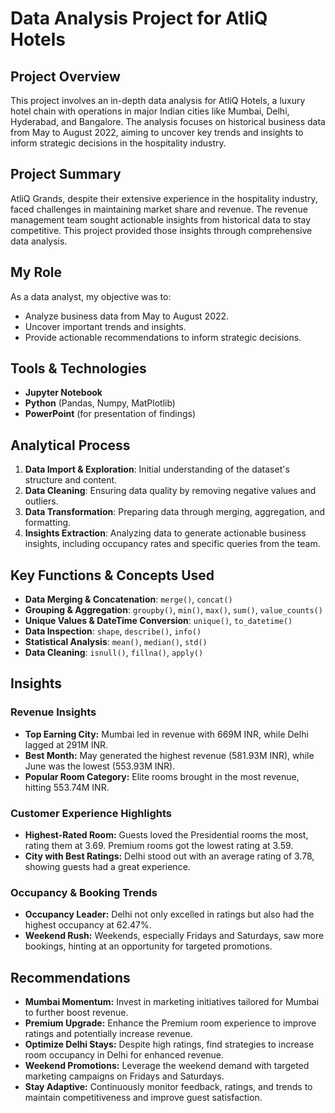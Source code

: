 # Data Analysis Project for AtliQ Hotels

## Project Overview
This project involves an in-depth data analysis for AtliQ Hotels, a luxury hotel chain with operations in major Indian cities like Mumbai, Delhi, Hyderabad, and Bangalore. The analysis focuses on historical business data from May to August 2022, aiming to uncover key trends and insights to inform strategic decisions in the hospitality industry.

## Project Summary
AtliQ Grands, despite their extensive experience in the hospitality industry, faced challenges in maintaining market share and revenue. The revenue management team sought actionable insights from historical data to stay competitive. This project provided those insights through comprehensive data analysis.

## My Role
As a data analyst, my objective was to:
- Analyze business data from May to August 2022.
- Uncover important trends and insights.
- Provide actionable recommendations to inform strategic decisions.

## Tools & Technologies
- **Jupyter Notebook**
- **Python** (Pandas, Numpy, MatPlotlib)
- **PowerPoint** (for presentation of findings)

## Analytical Process
1. **Data Import & Exploration**: Initial understanding of the dataset's structure and content.
2. **Data Cleaning**: Ensuring data quality by removing negative values and outliers.
3. **Data Transformation**: Preparing data through merging, aggregation, and formatting.
4. **Insights Extraction**: Analyzing data to generate actionable business insights, including occupancy rates and specific queries from the team.

## Key Functions & Concepts Used
- **Data Merging & Concatenation**: `merge()`, `concat()`
- **Grouping & Aggregation**: `groupby()`, `min()`, `max()`, `sum()`, `value_counts()`
- **Unique Values & DateTime Conversion**: `unique()`, `to_datetime()`
- **Data Inspection**: `shape`, `describe()`, `info()`
- **Statistical Analysis**: `mean()`, `median()`, `std()`
- **Data Cleaning**: `isnull()`, `fillna()`, `apply()`

## Insights

### Revenue Insights
- **Top Earning City:** Mumbai led in revenue with 669M INR, while Delhi lagged at 291M INR.
- **Best Month:** May generated the highest revenue (581.93M INR), while June was the lowest (553.93M INR).
- **Popular Room Category:** Elite rooms brought in the most revenue, hitting 553.74M INR.

### Customer Experience Highlights
- **Highest-Rated Room:** Guests loved the Presidential rooms the most, rating them at 3.69. Premium rooms got the lowest rating at 3.59.
- **City with Best Ratings:** Delhi stood out with an average rating of 3.78, showing guests had a great experience.

### Occupancy & Booking Trends
- **Occupancy Leader:** Delhi not only excelled in ratings but also had the highest occupancy at 62.47%.
- **Weekend Rush:** Weekends, especially Fridays and Saturdays, saw more bookings, hinting at an opportunity for targeted promotions.

## Recommendations
- **Mumbai Momentum:** Invest in marketing initiatives tailored for Mumbai to further boost revenue.
- **Premium Upgrade:** Enhance the Premium room experience to improve ratings and potentially increase revenue.
- **Optimize Delhi Stays:** Despite high ratings, find strategies to increase room occupancy in Delhi for enhanced revenue.
- **Weekend Promotions:** Leverage the weekend demand with targeted marketing campaigns on Fridays and Saturdays.
- **Stay Adaptive:** Continuously monitor feedback, ratings, and trends to maintain competitiveness and improve guest satisfaction.


